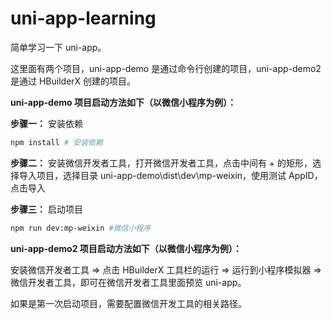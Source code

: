 # uni-app-learning

简单学习一下 uni-app。

这里面有两个项目，uni-app-demo 是通过命令行创建的项目，uni-app-demo2 是通过 HBuilderX 创建的项目。

**uni-app-demo 项目启动方法如下（以微信小程序为例）：**

**步骤一：** 安装依赖

```bash
npm install # 安装依赖
```

**步骤二：** 安装微信开发者工具，打开微信开发者工具，点击中间有 + 的矩形，选择导入项目，选择目录 uni-app-demo\dist\dev\mp-weixin，使用测试 AppID，点击导入

**步骤三：** 启动项目

```bash
npm run dev:mp-weixin #微信小程序
```

**uni-app-demo2 项目启动方法如下（以微信小程序为例）：**

安装微信开发者工具 => 点击 HBuilderX 工具栏的运行 => 运行到小程序模拟器 => 微信开发者工具，即可在微信开发者工具里面预览 uni-app。

如果是第一次启动项目，需要配置微信开发工具的相关路径。
